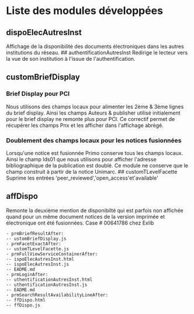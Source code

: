# Liste des modules développées
## dispoElecAutresInst
Affichage de la disponibilité des documents électroniques dans les autres institutions du réseau.
## authentificationAutresInst
Redirige le lecteur vers la vue de son institution à l'issue de l'authentification.
## customBriefDisplay
### Brief Display pour PCI
Nous utilisons des champs locaux pour alimenter les 2ème & 3ème lignes du brief display. Ainsi les champs Auteurs & publisher utilisé initialement pour le brief display ne remonte plus pour PCI. Ce correctif permet de récupérer les champs Pnx et les afficher dans l'affichage abrégé.
### Doublement des champs locaux pour les notices fusionnées
Lorsqu'une notice est fusionnée Primo conserve tous les champs locaux. Ainsi le champ lds01 que nous utilisons pour afficher l'adresse bibliographique de la publication est doublé. Ce module ne conserve que le champ construit à partir de la notice Unimarc.
## customTLevelFacette
Suprime les entrées 'peer_reviewed','open_access'et'available'
## affDispo
Remonte la deuxième mention de disponibilté qui est parfois non affichée quand pour un même document notices de la version imprimée et électronique ont été fusionnées. Case # 00641786 chez Exlib
 
```
- prmBriefResultAfter:
-- ustomBriefDisplay.js
- prmFacetExactAfter:
-- ustomTLevelFacette.js
- prmFullViewServiceContainerAfter:
-- ispoElecAutresInst.html
-- ispoElecAutresInst.js
-- EADME.md
- prmLoginAfter:
-- uthentificationAutresInst.html
-- uthentificationAutresInst.js
-- EADME.md
- prmSearchResultAvailabilityLineAfter:
-- ffDispo.html
-- ffDispo.js
```